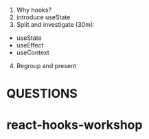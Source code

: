 
1. Why hooks?
2. introduce useState
3. Split and investigate (30m):
  - useState
  - useEffect
  - useContext
4. Regroup and present

QUESTIONS
=========
# react-hooks-workshop
